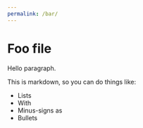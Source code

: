 ```yaml
---
permalink: /bar/
---
```

# Foo file

Hello paragraph.

This is markdown, so you can do things like:

- Lists
- With
- Minus-signs as
- Bullets
